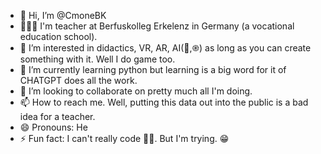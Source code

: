 - 👋 Hi, I’m @CmoneBK
- 🧑🏻‍🏫 I'm teacher at Berfuskolleg Erkelenz in Germany (a vocational education school).
- 👀 I’m interested in didactics, VR, AR, AI(🤗,֎) as long as you can create something with it. Well I do game too.
- 🌱 I’m currently learning python but learning is a big word for it of CHATGPT does all the work.
- 💞️ I’m looking to collaborate on pretty much all I'm doing.
- 📫 How to reach me. Well, putting this data out into the public is a bad idea for a teacher.
- 😄 Pronouns: He
- ⚡ Fun fact: I can't really code 🤷‍♂️. But I'm trying. 😁

<!---
CmoneBK/CmoneBK is a ✨ special ✨ repository because its `README.md` (this file) appears on your GitHub profile.
You can click the Preview link to take a look at your changes.
--->
